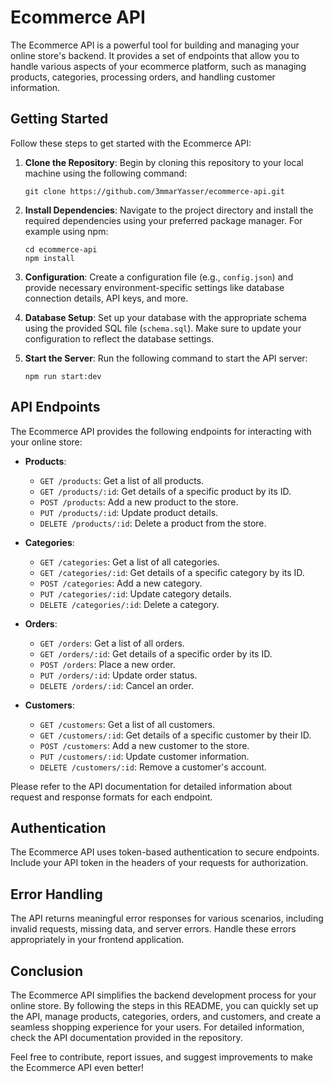# Ecommerce API

The Ecommerce API is a powerful tool for building and managing your online store's backend. It provides a set of endpoints that allow you to handle various aspects of your ecommerce platform, such as managing products, categories, processing orders, and handling customer information.

## Getting Started

Follow these steps to get started with the Ecommerce API:

1. **Clone the Repository**: Begin by cloning this repository to your local machine using the following command:
   ```
   git clone https://github.com/3mmarYasser/ecommerce-api.git
   ```

2. **Install Dependencies**: Navigate to the project directory and install the required dependencies using your preferred package manager. For example using npm:
   ```
   cd ecommerce-api
   npm install
   ```

3. **Configuration**: Create a configuration file (e.g., `config.json`) and provide necessary environment-specific settings like database connection details, API keys, and more.

4. **Database Setup**: Set up your database with the appropriate schema using the provided SQL file (`schema.sql`). Make sure to update your configuration to reflect the database settings.

5. **Start the Server**: Run the following command to start the API server:
   ```
   npm run start:dev
   ```

## API Endpoints

The Ecommerce API provides the following endpoints for interacting with your online store:

- **Products**:
  - `GET /products`: Get a list of all products.
  - `GET /products/:id`: Get details of a specific product by its ID.
  - `POST /products`: Add a new product to the store.
  - `PUT /products/:id`: Update product details.
  - `DELETE /products/:id`: Delete a product from the store.

- **Categories**:
  - `GET /categories`: Get a list of all categories.
  - `GET /categories/:id`: Get details of a specific category by its ID.
  - `POST /categories`: Add a new category.
  - `PUT /categories/:id`: Update category details.
  - `DELETE /categories/:id`: Delete a category.

- **Orders**:
  - `GET /orders`: Get a list of all orders.
  - `GET /orders/:id`: Get details of a specific order by its ID.
  - `POST /orders`: Place a new order.
  - `PUT /orders/:id`: Update order status.
  - `DELETE /orders/:id`: Cancel an order.

- **Customers**:
  - `GET /customers`: Get a list of all customers.
  - `GET /customers/:id`: Get details of a specific customer by their ID.
  - `POST /customers`: Add a new customer to the store.
  - `PUT /customers/:id`: Update customer information.
  - `DELETE /customers/:id`: Remove a customer's account.

Please refer to the API documentation for detailed information about request and response formats for each endpoint.

## Authentication

The Ecommerce API uses token-based authentication to secure endpoints. Include your API token in the headers of your requests for authorization.

## Error Handling

The API returns meaningful error responses for various scenarios, including invalid requests, missing data, and server errors. Handle these errors appropriately in your frontend application.

## Conclusion

The Ecommerce API simplifies the backend development process for your online store. By following the steps in this README, you can quickly set up the API, manage products, categories, orders, and customers, and create a seamless shopping experience for your users. For detailed information, check the API documentation provided in the repository.

Feel free to contribute, report issues, and suggest improvements to make the Ecommerce API even better!
